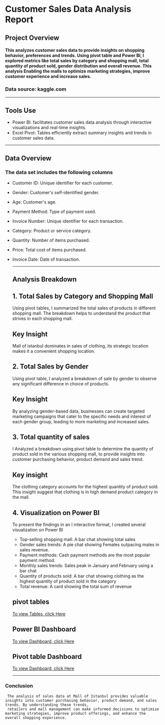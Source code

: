 # Customer Sales Data Analysis Report
## Project Overview
#### This analyzes customer sales data to provide insights on shopping behavior, preferences and trends. Using pivot table and Power BI, I explored metrics like total sales by category and shopping mall, total quantity of product sold, gender distribution and overall revenue. This analysis Enabling the malls to optimize marketing strategies, improve customer experience and increase sales.
### Data source: kaggle.com

___
## Tools Use
-  Power BI: facilitates customer sales data analysis through interactive visualizations and real-time insights.
-  Excel Pivot: Tables efficiently extract summary insights and trends in customer sales data.

___
## Data Overview
### The data set includes the following columns
- Customer ID: Unique identifier for each customer.
- Gender: Customer's self-identified gender.
- Age: Customer's age.
- Payment Method: Type of payment used.
- Invoice Number: Unique identifier for each transaction.
- Category: Product or service category.
- Quantity: Number of items purchased.
- Price: Total cost of items purchased.
- Invoice Date: Date of transaction.
  
  ___
  ## Analysis Breakdown 
  ## 1.	Total Sales by Category and Shopping Mall
     Using pivot tables, I summarized the total sales of products in different shopping mall. The breakdown helps to understand the product that strives in each shopping mall.
  ## Key Insight
     Mall of istanbul dominates in sales of clothing, its strategic location makes it a convenient shopping location. 
  ## 2.	Total Sales by Gender
     Using pivot table, I analyzed a breakdown of sale by gender to observe any significant difference in choice of products.
  ## Key Insight
     By analyzing gender-based data, businesses can create targeted marketing campaigns that cater to the specific needs and interest of each gender group, leading to more marketing 
     and increased sales. 
  ## 3.	Total quantity of sales
     I Analyzed a breakdown using pivot table to determine the quantity of product sold in the various shopping mall, to provide insights into customer purchasing behavior, product 
     demand and sales trend. 
  ## Key insight
     The clothing category accounts for the highest quantity of product sold. This insight suggest that clothing is in high demand product category in the mall. 
  ## 4.	Visualization on Power BI
     To present the findings in an   I interactive format, I created several  visualization on Power BI
     - Top-selling shopping mall: A bar chat showing total sales
     - Gender sales trends: A pie chat showing Females outpacing males in sales revenue.
     - Payment methods: Cash payment methods are the most popular payment method.
     - Monthly sales trends: Sales peak in January and February using a bar chat
     - Quantity of products sold: A bar chat showing clothing as the highest quantity of product sold in the category
     - Total revenue: A card showing the total sum of revenue
  ## pivot tables
  [To view Tables, click Here](https://ibb.co/ZY9NdFV)
  ## Power BI Dashboard
  [To view Dashboard, click Here](https://ibb.co/c6Cdz95)
  ## Pivot table Dashboard
  [To view Dashboard, click Here](https://ibb.co/S3wVnG3)

  ___
 ### Conclusion
     The analysis of sales data at Mall of Istanbul provides valuable insights into customer purchasing behavior, product demand, and sales trends. By understanding these trends, 
     retailers and mall management can make informed decisions to optimize marketing strategies, improve product offerings, and enhance the overall shopping experience.


  

